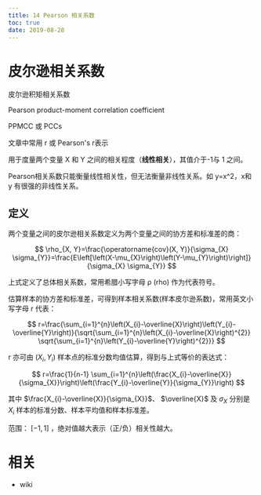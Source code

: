 ```yaml
---
title: 14 Pearson 相关系数
toc: true
date: 2019-08-28
---
```



# 皮尔逊相关系数


皮尔逊积矩相关系数


Pearson product-moment correlation coefficient

PPMCC 或 PCCs

文章中常用 r 或 Pearson's r表示

用于度量两个变量 X 和 Y 之间的相关程度（**线性相关**），其值介于-1与 1 之间。

Pearson相关系数只能衡量线性相关性，但无法衡量非线性关系。如 y=x^2，x和 y 有很强的非线性关系。

## 定义


两个变量之间的皮尔逊相关系数定义为两个变量之间的协方差和标准差的商：

$$
\rho_{X, Y}=\frac{\operatorname{cov}(X, Y)}{\sigma_{X} \sigma_{Y}}=\frac{E\left[\left(X-\mu_{X}\right)\left(Y-\mu_{Y}\right)\right]}{\sigma_{X} \sigma_{Y}}
$$

上式定义了总体相关系数，常用希腊小写字母 ρ (rho) 作为代表符号。


估算样本的协方差和标准差，可得到样本相关系数(样本皮尔逊系数)，常用英文小写字母 r 代表：

$$
r=\frac{\sum_{i=1}^{n}\left(X_{i}-\overline{X}\right)\left(Y_{i}-\overline{Y}\right)}{\sqrt{\sum_{i=1}^{n}\left(X_{i}-\overline{X}\right)^{2}} \sqrt{\sum_{i=1}^{n}\left(Y_{i}-\overline{Y}\right)^{2}}}
$$


r 亦可由 $\left(X_{i}, Y_{i}\right)$ 样本点的标准分数均值估算，得到与上式等价的表达式：

$$
r=\frac{1}{n-1} \sum_{i=1}^{n}\left(\frac{X_{i}-\overline{X}}{\sigma_{X}}\right)\left(\frac{Y_{i}-\overline{Y}}{\sigma_{Y}}\right)
$$

其中 $\frac{X_{i}-\overline{X}}{\sigma_{X}}$、 $\overline{X}$ 及 $\sigma_{X}$ 分别是 $X_{i}$ 样本的标准分数、样本平均值和样本标准差。




范围： $[-1,1]$ ，绝对值越大表示（正/负）相关性越大。







# 相关

- wiki

